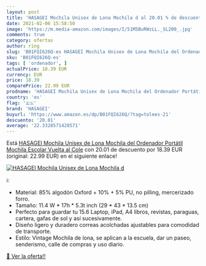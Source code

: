 ```yaml
---
layout: post
title: 'HASAGEI Mochila Unisex de Lona Mochila d al 20.01 % de descuento'
date: 2021-02-06 15:58:50
image: 'https://m.media-amazon.com/images/I/51M5BuRWzLL._SL200_.jpg'
comments: true
category: ofertas
author: ring
slug: 'B01FQI626Q-es HASAGEI Mochila Unisex de Lona Mochila del Ordenador...'
sku: 'B01FQI626Q-es'
tags: [ 'ordenador', ]
actualPrice: 18.39 EUR
currency: EUR
price: 18.39
comparePrice: 22.99 EUR
prodname: 'HASAGEI Mochila Unisex de Lona Mochila del Ordenador Portátil Mochila Escolar Vuelta al Cole'
country: 'es'
flag: '🇪🇸'
brand: 'HASAGEI'
buyurl: 'https://www.amazon.es/dp/B01FQI626Q/?tag=tolees-21'
descuento: '20.01'
average: '22.3328571428571'
---
```


Está [HASAGEI Mochila Unisex de Lona Mochila del Ordenador Portátil Mochila Escolar Vuelta al Cole](https://www.amazon.es/dp/B01FQI626Q/?tag=tolees-21) con 20.01 de descuento por 18.39 EUR (original: 22.99 EUR) en el siguiente enlace!

[![HASAGEI Mochila Unisex de Lona Mochila d](https://m.media-amazon.com/images/I/51M5BuRWzLL._SL200_.jpg)](https://www.amazon.es/dp/B01FQI626Q/?tag=tolees-21)

ℹ️:

- Material: 85% algodón Oxford + 10% + 5% PU, no pilling, mercerizado forro.
- Tamaño: 11.4 W * 17h * 5.3t inch (29 * 43 * 13.5 cm)
- Perfecto para guardar tu 15.6 Laptop, iPad, A4 libros, revistas, paraguas, cartera, gafas de sol y así sucesivamente.
- Diseño ligero y duradero correas acolchadas ajustables para comodidad de transporte.
- Estilo: Vintage Mochila de lona, se aplican a la escuela, dar un paseo, senderismo, calle de compras y uso diario.

[🛒 Ver la oferta!!](https://www.amazon.es/dp/B01FQI626Q/?tag=tolees-21)
